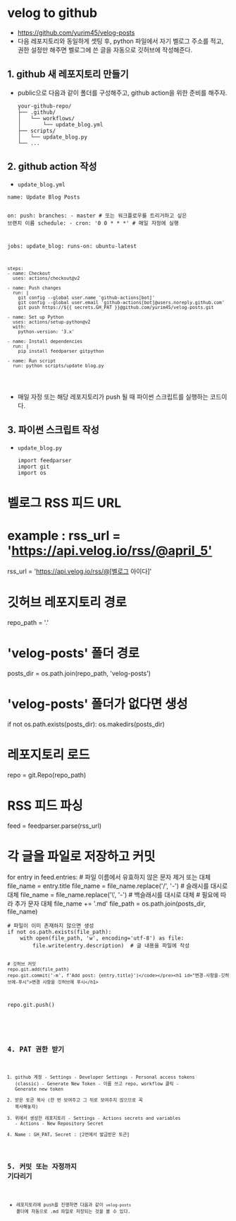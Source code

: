 <h1 id="velog-to-github">velog to github</h1>
<ul>
<li><a href="https://github.com/yurim45/velog-posts">https://github.com/yurim45/velog-posts</a></li>
<li>다음 레포지토리와 동일하게 셋팅 후, python 파일에서 자기 벨로그 주소를 적고, 권한 설정만 해주면 벨로그에 쓴 글을 자동으로 깃허브에 작성해준다.</li>
</ul>
<h2 id="1-github-새-레포지토리-만들기">1. github 새 레포지토리 만들기</h2>
<ul>
<li>public으로 다음과 같이 폴더를 구성해주고, github action을 위한 준비를 해주자.<pre><code>your-github-repo/
├── .github/
│   └── workflows/
│       └── update_blog.yml
├── scripts/
│   └── update_blog.py
└── ...</code></pre></li>
</ul>
<h2 id="2-github-action-작성">2. github action 작성</h2>
<ul>
<li><code>update_blog.yml</code></li>
</ul>
<pre><code>name: Update Blog Posts

on:
push:
branches: - master # 또는 워크플로우를 트리거하고 싶은 브랜치 이름
schedule: - cron: '0 0 \* \* \*' # 매일 자정에 실행

jobs:
update_blog:
runs-on: ubuntu-latest

    steps:
    - name: Checkout
      uses: actions/checkout@v2

    - name: Push changes
      run: |
        git config --global user.name 'github-actions[bot]'
        git config --global user.email 'github-actions[bot]@users.noreply.github.com'
        git push https://${{ secrets.GH_PAT }}@github.com/yurim45/velog-posts.git

    - name: Set up Python
      uses: actions/setup-python@v2
      with:
        python-version: '3.x'

    - name: Install dependencies
      run: |
        pip install feedparser gitpython

    - name: Run script
      run: python scripts/update_blog.py

</code></pre><ul>

<li>매일 자정 또는 해당 레포지토리가 push 될 때 파이썬 스크립트를 실행하는 코드이다.</li>
</ul>
<h2 id="3-파이썬-스크립트-작성">3. 파이썬 스크립트 작성</h2>
<ul>
<li><code>update_blog.py</code><pre><code>import feedparser
import git
import os
</code></pre></li>
</ul>
<h1 id="벨로그-rss-피드-url">벨로그 RSS 피드 URL</h1>
<h1 id="example--rss_url--httpsapivelogiorssrimgosu">example : rss_url = '<a href="https://api.velog.io/rss/@april_5'">https://api.velog.io/rss/@april_5'</a></h1>
<p>rss_url = '<a href="https://api.velog.io/rss/@april_5">https://api.velog.io/rss/@[벨로그</a> 아이다]'</p>
<h1 id="깃허브-레포지토리-경로">깃허브 레포지토리 경로</h1>
<p>repo_path = '.'</p>
<h1 id="velog-posts-폴더-경로">'velog-posts' 폴더 경로</h1>
<p>posts_dir = os.path.join(repo_path, 'velog-posts')</p>
<h1 id="velog-posts-폴더가-없다면-생성">'velog-posts' 폴더가 없다면 생성</h1>
<p>if not os.path.exists(posts_dir):
    os.makedirs(posts_dir)</p>
<h1 id="레포지토리-로드">레포지토리 로드</h1>
<p>repo = git.Repo(repo_path)</p>
<h1 id="rss-피드-파싱">RSS 피드 파싱</h1>
<p>feed = feedparser.parse(rss_url)</p>
<h1 id="각-글을-파일로-저장하고-커밋">각 글을 파일로 저장하고 커밋</h1>
<p>for entry in feed.entries:
    # 파일 이름에서 유효하지 않은 문자 제거 또는 대체
    file_name = entry.title
    file_name = file_name.replace('/', '-')  # 슬래시를 대시로 대체
    file_name = file_name.replace('\', '-')  # 백슬래시를 대시로 대체
    # 필요에 따라 추가 문자 대체
    file_name += '.md'
    file_path = os.path.join(posts_dir, file_name)</p>
<pre><code># 파일이 이미 존재하지 않으면 생성
if not os.path.exists(file_path):
    with open(file_path, 'w', encoding='utf-8') as file:
        file.write(entry.description)  # 글 내용을 파일에 작성

    # 깃허브 커밋
    repo.git.add(file_path)
    repo.git.commit('-m', f'Add post: {entry.title}')</code></pre><h1 id="변경-사항을-깃허브에-푸시">변경 사항을 깃허브에 푸시</h1>

<p>repo.git.push()</p>
<pre><code>

## 4. PAT 권한 받기

1. github 계정 - Settings - Developer Settings - Personal access tokens (classic) - Generate New Token - 이름 쓰고 repo, workflow 클릭 - Generate new token
2. 받은 토큰 복사 (한 번 보여주고 그 뒤로 보여주지 않으므로 꼭 복사해놓자)
3. 위에서 생성한 레포지토리 - Settings - Actions secrets and variables - Actions - New Repository Secret
4. Name : GH_PAT, Secret : [2번에서 발급받은 토큰]

## 5. 커밋 또는 자정까지 기다리기

- 레포지토리에 push를 진행하면 다음과 같이 `velog-posts` 폴더에 자동으로 .md 파일로 저장되는 것을 볼 수 있다.</code></pre>
